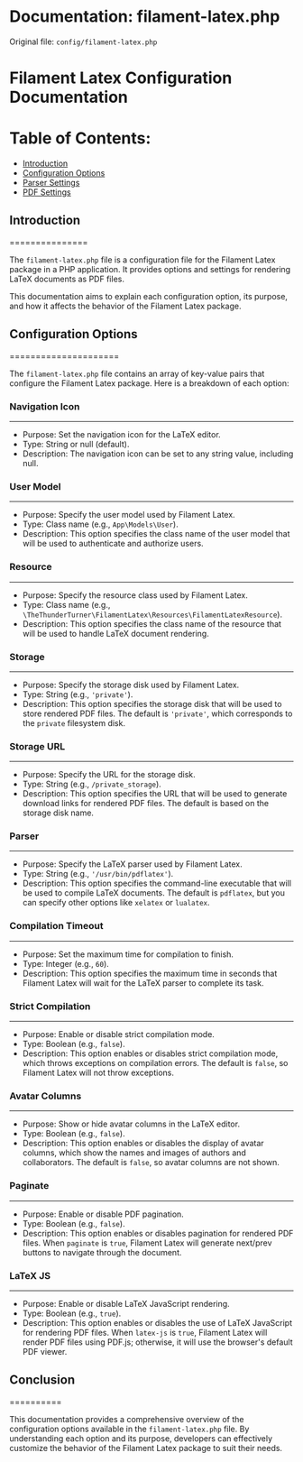 # Documentation: filament-latex.php

Original file: `config/filament-latex.php`

# Filament Latex Configuration Documentation

Table of Contents:
=====================

* [Introduction](#introduction)
* [Configuration Options](#configuration-options)
* [Parser Settings](#parser-settings)
* [PDF Settings](#pdf-settings)

## Introduction
===============

The `filament-latex.php` file is a configuration file for the Filament Latex package in a PHP application. It provides options and settings for rendering LaTeX documents as PDF files.

This documentation aims to explain each configuration option, its purpose, and how it affects the behavior of the Filament Latex package.

## Configuration Options
=====================

The `filament-latex.php` file contains an array of key-value pairs that configure the Filament Latex package. Here is a breakdown of each option:

### Navigation Icon
-------------------

* Purpose: Set the navigation icon for the LaTeX editor.
* Type: String or null (default).
* Description: The navigation icon can be set to any string value, including null.

### User Model
--------------

* Purpose: Specify the user model used by Filament Latex.
* Type: Class name (e.g., `App\Models\User`).
* Description: This option specifies the class name of the user model that will be used to authenticate and authorize users.

### Resource
------------

* Purpose: Specify the resource class used by Filament Latex.
* Type: Class name (e.g., `\TheThunderTurner\FilamentLatex\Resources\FilamentLatexResource`).
* Description: This option specifies the class name of the resource that will be used to handle LaTeX document rendering.

### Storage
------------

* Purpose: Specify the storage disk used by Filament Latex.
* Type: String (e.g., `'private'`).
* Description: This option specifies the storage disk that will be used to store rendered PDF files. The default is `'private'`, which corresponds to the `private` filesystem disk.

### Storage URL
----------------

* Purpose: Specify the URL for the storage disk.
* Type: String (e.g., `/private_storage`).
* Description: This option specifies the URL that will be used to generate download links for rendered PDF files. The default is based on the storage disk name.

### Parser
---------

* Purpose: Specify the LaTeX parser used by Filament Latex.
* Type: String (e.g., `'/usr/bin/pdflatex'`).
* Description: This option specifies the command-line executable that will be used to compile LaTeX documents. The default is `pdflatex`, but you can specify other options like `xelatex` or `lualatex`.

### Compilation Timeout
----------------------

* Purpose: Set the maximum time for compilation to finish.
* Type: Integer (e.g., `60`).
* Description: This option specifies the maximum time in seconds that Filament Latex will wait for the LaTeX parser to complete its task.

### Strict Compilation
---------------------

* Purpose: Enable or disable strict compilation mode.
* Type: Boolean (e.g., `false`).
* Description: This option enables or disables strict compilation mode, which throws exceptions on compilation errors. The default is `false`, so Filament Latex will not throw exceptions.

### Avatar Columns
-------------------

* Purpose: Show or hide avatar columns in the LaTeX editor.
* Type: Boolean (e.g., `false`).
* Description: This option enables or disables the display of avatar columns, which show the names and images of authors and collaborators. The default is `false`, so avatar columns are not shown.

### Paginate
----------

* Purpose: Enable or disable PDF pagination.
* Type: Boolean (e.g., `false`).
* Description: This option enables or disables pagination for rendered PDF files. When `paginate` is `true`, Filament Latex will generate next/prev buttons to navigate through the document.

### LaTeX JS
-------------

* Purpose: Enable or disable LaTeX JavaScript rendering.
* Type: Boolean (e.g., `true`).
* Description: This option enables or disables the use of LaTeX JavaScript for rendering PDF files. When `latex-js` is `true`, Filament Latex will render PDF files using PDF.js; otherwise, it will use the browser's default PDF viewer.

## Conclusion
==========

This documentation provides a comprehensive overview of the configuration options available in the `filament-latex.php` file. By understanding each option and its purpose, developers can effectively customize the behavior of the Filament Latex package to suit their needs.